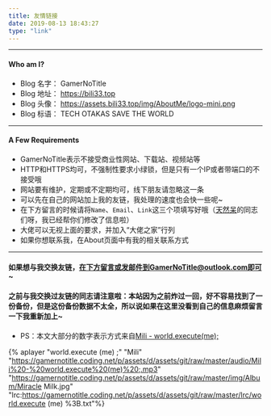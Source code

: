 ```yaml
---
title: 友情链接
date: 2019-08-13 18:43:27
type: "link"
---
```


---

#### Who am I?

- Blog 名字： GamerNoTitle
- Blog 地址： https://bili33.top
- Blog 头像： https://assets.bili33.top/img/AboutMe/logo-mini.png
- Blog 标语： TECH OTAKAS SAVE THE WORLD

------

#### A Few Requirements

- GamerNoTitle表示不接受商业性网站、下载站、视频站等
- HTTP和HTTPS均可，不强制性要求小绿锁，但是只有一个IP或者带端口的不接受哦
- 网站要有维护，定期或不定期均可，线下朋友请忽略这一条
- 可以先在自己的网站加上我的友链，我处理的速度也会快一些呢~
- 在下方留言的时候请将``Name``、``Email``、``Link``这三个项填写好哦（[天然呆](https://zh.moegirl.org/天然呆)的同志们呀，我已经帮你们修改了信息啦）
- 大佬可以无视上面的要求，并加入“大佬之家”行列
- 如果你想联系我，在About页面中有我的相关联系方式

------

#### 如果想与我交换友链，在下方留言或发邮件到GamerNoTitle@outlook.com即可~

#### 之前与我交换过友链的同志请注意啦：本站因为之前炸过一回，好不容易找到了一份备份，但是这份备份数据不太全，所以说如果在这里没看到自己的信息麻烦留言一下我重新加上~

- PS：本文大部分的数字表示方式来自[Mili - world.execute(me);](https://music.163.com/#/song?id=435278010)

{% aplayer "world.execute (me) ;" "Mili" "https://gamernotitle.coding.net/p/assets/d/assets/git/raw/master/audio/Mili%20-%20world.execute%20(me)%20;.mp3" "https://gamernotitle.coding.net/p/assets/d/assets/git/raw/master/img/Album/Miracle Milk.jpg" "lrc:https://gamernotitle.coding.net/p/assets/d/assets/git/raw/master/lrc/world.execute (me) %3B.txt"%}

